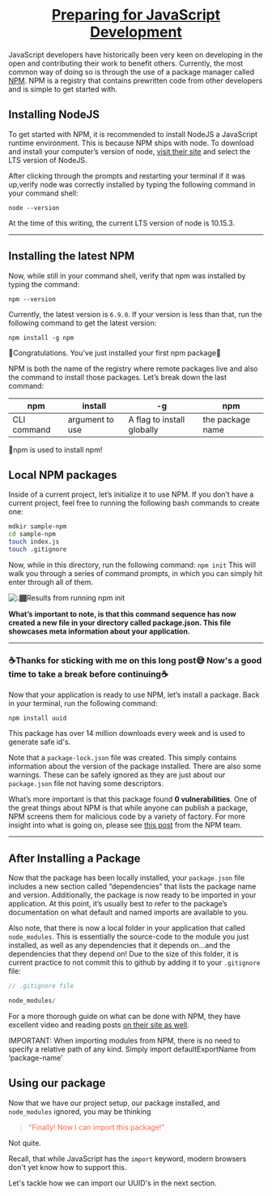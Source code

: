<h1 style="text-align: center; text-decoration: underline">Preparing for JavaScript Development</h1>

JavaScript developers have historically been very keen on developing in the open and contributing their work to benefit others. Currently, the most common way of doing so is through the use of a package manager called <a href="https://www.npmjs.com/" target="_blank" rel="noopener noreferrer">NPM</a>. NPM is a registry that contains prewritten code from other developers and is simple to get started with.

## Installing NodeJS

To get started with NPM, it is recommended to install NodeJS a JavaScript runtime environment. This is because NPM ships with node. To download and install your computer’s version of node,
<a href="https://nodejs.org/en/" target="_blank" rel="noopener noreferrer">visit their site</a> and select the LTS version of NodeJS.

After clicking through the prompts and restarting your terminal if it was up,verify node was correctly installed by typing the following command in your command shell:

`node --version`

At the time of this writing, the current LTS version of node is 10.15.3.

---

## Installing the latest NPM

Now, while still in your command shell, verify that npm was installed by typing the command:

`npm --version`

Currently, the latest version is `6.9.0`.
If your version is less than that, run the following command to get the latest version:

`npm install -g npm`

🎉Congratulations. You’ve just installed your first npm package🎉

NPM is both the name of the registry where remote packages live and also the command to install those packages. Let’s break down the last command:

| npm         | install         | -g                         | npm              |
| ----------- | --------------- | -------------------------- | ---------------- |
| CLI command | argument to use | A flag to install globally | the package name |

🤯npm is used to install npm!

## Local NPM packages

Inside of a current project, let’s initialize it to use NPM. If you don’t have a current project, feel free to running the following bash commands to create one:

```bash
mdkir sample-npm
cd sample-npm
touch index.js
touch .gitignore
```

Now, while in this directory, run the following command: `npm init`
This will walk you through a series of command prompts, in which you can simply hit enter through all of them.

![👆🏾Results from running npm init](./images/npm-init-sample.jpg)

**What’s important to note, is that this command sequence has now created a new file in your directory called package.json. This file showcases meta information about your application.**

---

### ☕️Thanks for sticking with me on this long post😅 Now's a good time to take a break before continuing☕️

Now that your application is ready to use NPM, let’s install a package. Back in your terminal, run the following command:

`npm install uuid`

This package has over 14 million downloads every week and is used to generate safe id's.

Note that a `package-lock.json` file was created. This simply contains information about the version of the package installed. There are also some warnings. These can be safely ignored as they are just about our `package.json` file not having some descriptors.

What’s more important is that this package found **0 vulnerabilities**. One of the great things about NPM is that while anyone can publish a package, NPM screens them for malicious code by a variety of factory. For more insight into what is going on, please see <a href="https://blog.npmjs.org/post/173719309445/npm-audit-identify-and-fix-insecure" target="_blank" rel="noreferrer noopener">this post</a> from the NPM team.

---

## After Installing a Package

Now that the package has been locally installed, your `package.json` file includes a new section called “dependencies” that lists the package name and version. Additionally, the package is now ready to be imported in your application. At this point, it’s usually best to refer to the package’s documentation on what default and named imports are available to you.

Also note, that there is now a local folder in your application that called `node_modules`. This is essentially the source-code to the module you just installed, as well as any dependencies that it depends on...and the dependencies that they depend on! Due to the size of this folder, it is current practice to not commit this to github by adding it to your `.gitignore` file:

```js
// .gitignore file

node_modules/
```

For a more thorough guide on what can be done with NPM, they have excellent video and reading posts <a href="https://docs.npmjs.com/" target="_blank">on their site as well</a>.

IMPORTANT: When importing modules from NPM, there is no need to specify a relative path of any kind. Simply import defaultExportName from ‘package-name’

## Using our package

Now that we have our project setup, our package installed, and `node_modules` ignored, you may be thinking

<blockquote style="color:tomato;">"Finally! Now I can import this package!" </blockquote>

Not quite.

Recall, that while JavaScript has the `import` keyword, modern browsers don't yet know how to support this.

Let's tackle how we can import our UUID's in the next section.
